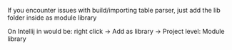 If you encounter issues with build/importing table parser, just add the lib folder inside
as module library

On Intellij in would be: right click -> Add as library -> Project level: Module library